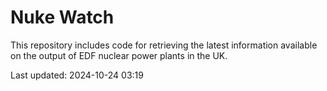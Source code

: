 # Nuke Watch

This repository includes code for retrieving the latest information available on the output of EDF nuclear power plants in the UK.

Last updated: 2024-10-24 03:19